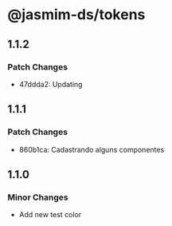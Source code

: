 # @jasmim-ds/tokens

## 1.1.2

### Patch Changes

- 47ddda2: Updating

## 1.1.1

### Patch Changes

- 860b1ca: Cadastrando alguns componentes

## 1.1.0

### Minor Changes

- Add new test color

